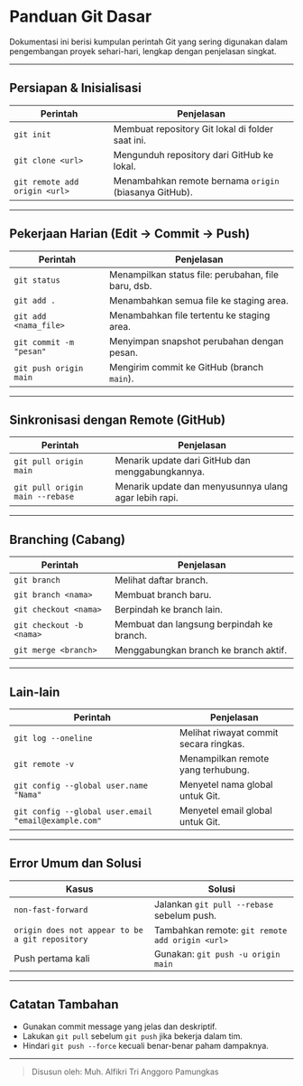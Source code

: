 # Panduan Git Dasar

Dokumentasi ini berisi kumpulan perintah Git yang sering digunakan dalam pengembangan proyek sehari-hari, lengkap dengan penjelasan singkat.

---

## Persiapan & Inisialisasi

| Perintah | Penjelasan |
|----------|------------|
| `git init` | Membuat repository Git lokal di folder saat ini. |
| `git clone <url>` | Mengunduh repository dari GitHub ke lokal. |
| `git remote add origin <url>` | Menambahkan remote bernama `origin` (biasanya GitHub). |

---

## Pekerjaan Harian (Edit → Commit → Push)

| Perintah | Penjelasan |
|----------|------------|
| `git status` | Menampilkan status file: perubahan, file baru, dsb. |
| `git add .` | Menambahkan semua file ke staging area. |
| `git add <nama_file>` | Menambahkan file tertentu ke staging area. |
| `git commit -m "pesan"` | Menyimpan snapshot perubahan dengan pesan. |
| `git push origin main` | Mengirim commit ke GitHub (branch `main`). |

---

## Sinkronisasi dengan Remote (GitHub)

| Perintah | Penjelasan |
|----------|------------|
| `git pull origin main` | Menarik update dari GitHub dan menggabungkannya. |
| `git pull origin main --rebase` | Menarik update dan menyusunnya ulang agar lebih rapi. |

---

## Branching (Cabang)

| Perintah | Penjelasan |
|----------|------------|
| `git branch` | Melihat daftar branch. |
| `git branch <nama>` | Membuat branch baru. |
| `git checkout <nama>` | Berpindah ke branch lain. |
| `git checkout -b <nama>` | Membuat dan langsung berpindah ke branch. |
| `git merge <branch>` | Menggabungkan branch ke branch aktif. |

---

## Lain-lain

| Perintah | Penjelasan |
|----------|------------|
| `git log --oneline` | Melihat riwayat commit secara ringkas. |
| `git remote -v` | Menampilkan remote yang terhubung. |
| `git config --global user.name "Nama"` | Menyetel nama global untuk Git. |
| `git config --global user.email "email@example.com"` | Menyetel email global untuk Git. |

---

## Error Umum dan Solusi

| Kasus | Solusi |
|-------|--------|
| `non-fast-forward` | Jalankan `git pull --rebase` sebelum push. |
| `origin does not appear to be a git repository` | Tambahkan remote: `git remote add origin <url>` |
| Push pertama kali | Gunakan: `git push -u origin main` |

---

## Catatan Tambahan

- Gunakan commit message yang jelas dan deskriptif.
- Lakukan `git pull` sebelum `git push` jika bekerja dalam tim.
- Hindari `git push --force` kecuali benar-benar paham dampaknya.

---

> Disusun oleh: Muh. Alfikri Tri Anggoro Pamungkas
